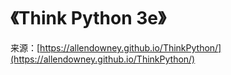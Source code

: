 # 《Think Python 3e》

来源：[https://allendowney.github.io/ThinkPython/](https://allendowney.github.io/ThinkPython/)
